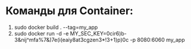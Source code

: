 # Команды для Container:
1. sudo docker build . --tag=my_app <br>
2. sudo docker run -d -e MY_SEC_KEY=0cir6)b-3&nij^mfa%7&)7e(i(eaiy8at3cgzen3*!3+1)p)0c -p 8080:6060 my_app <br>
